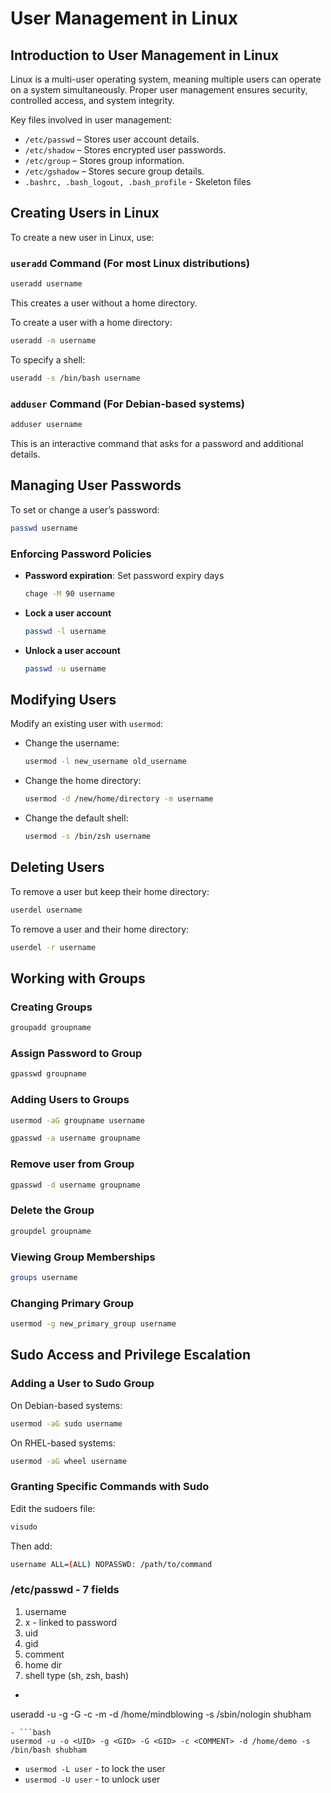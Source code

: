 # User Management in Linux

## Introduction to User Management in Linux
Linux is a multi-user operating system, meaning multiple users can operate on a system simultaneously. Proper user management ensures security, controlled access, and system integrity. 

Key files involved in user management:
- `/etc/passwd` – Stores user account details.
- `/etc/shadow` – Stores encrypted user passwords.
- `/etc/group` – Stores group information.
- `/etc/gshadow` – Stores secure group details.
- `.bashrc, .bash_logout, .bash_profile` - Skeleton files

## Creating Users in Linux
To create a new user in Linux, use:

### `useradd` Command (For most Linux distributions)
```bash
useradd username
```
This creates a user without a home directory.

To create a user with a home directory:
```bash
useradd -m username
```

To specify a shell:
```bash
useradd -s /bin/bash username
```

### `adduser` Command (For Debian-based systems)
```bash
adduser username
```
This is an interactive command that asks for a password and additional details.

## Managing User Passwords
To set or change a user’s password:
```bash
passwd username
```

### Enforcing Password Policies
- **Password expiration**: Set password expiry days
  ```bash
  chage -M 90 username
  ```
- **Lock a user account**
  ```bash
  passwd -l username
  ```
- **Unlock a user account**
  ```bash
  passwd -u username
  ```

## Modifying Users
Modify an existing user with `usermod`:
- Change the username:
  ```bash
  usermod -l new_username old_username
  ```
- Change the home directory:
  ```bash
  usermod -d /new/home/directory -m username
  ```
- Change the default shell:
  ```bash
  usermod -s /bin/zsh username
  ```

## Deleting Users
To remove a user but keep their home directory:
```bash
userdel username
```
To remove a user and their home directory:
```bash
userdel -r username
```

## Working with Groups
### Creating Groups
```bash
groupadd groupname
```

### Assign Password to Group
```bash
gpasswd groupname
```

### Adding Users to Groups
```bash
usermod -aG groupname username
```
```bash
gpasswd -a username groupname 
```

### Remove user from Group
```bash
gpasswd -d username groupname
```

### Delete the Group
```bash
groupdel groupname
```


### Viewing Group Memberships
```bash
groups username
```

### Changing Primary Group
```bash
usermod -g new_primary_group username
```

## Sudo Access and Privilege Escalation
### Adding a User to Sudo Group
On Debian-based systems:
```bash
usermod -aG sudo username
```
On RHEL-based systems:
```bash
usermod -aG wheel username
```

### Granting Specific Commands with Sudo
Edit the sudoers file:
```bash
visudo
```
Then add:
```bash
username ALL=(ALL) NOPASSWD: /path/to/command
```

### /etc/passwd - 7 fields
1. username
2. x - linked to password
3. uid
4. gid
5. comment
6. home dir
7. shell type (sh, zsh, bash)

- ```bash
useradd -u <UID> -g <GID> -G <GID> -c <COMMENT> -m -d /home/mindblowing -s /sbin/nologin shubham
```
- ```bash
usermod -u -o <UID> -g <GID> -G <GID> -c <COMMENT> -d /home/demo -s /bin/bash shubham
```
- `usermod -L user` - to lock the user
- `usermod -U user` - to unlock user


